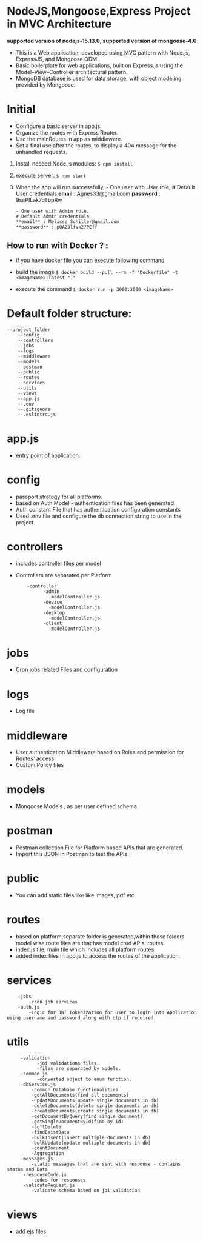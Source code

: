 # NodeJS,Mongoose,Express Project in MVC Architecture


**supported version of nodejs-15.13.0**,
**supported version of mongoose-4.0**

- This is a Web application, developed using MVC pattern with Node.js, ExpressJS, and Mongoose ODM. 
- Basic boilerplate for web applications, built on Express.js using the Model–View–Controller architectural pattern.
- MongoDB database is used for data storage, with object modeling provided by Mongoose.

# Initial
- Configure a basic server in app.js.
- Organize the routes with Express Router.
- Use the mainRoutes in app as middleware.
- Set a final use after the routes, to display a 404 message for the unhandled requests.
1. Install needed Node.js modules:
    ```$ npm install```
2. execute server:
    ```$ npm start```
3. When the app will run successfully,
       - One user with User role,
	   # Default User credentials
	   **email** : Agnes33@gmail.com
	   **password** : 9scPILak7pTbpRw

       - One user with Admin role,
	   # Default Admin credentials
	   **email** : Melissa_Schiller@gmail.com
	   **password** : pQAZ9lfvk27PEff


## How to run with Docker ? :
- if you have docker file you can execute following command

- build the image
	```$ docker build --pull --rm -f "Dockerfile" -t <imageName>:latest "." ```
	
- execute the command
	```$ docker run -p 3000:3000 <imageName> ```


# Default folder structure:

	--project_folder
		--config
		--controllers
		--jobs
		--logs
		--middleware
		--models
		--postman
		--public
		--routes
		--services
		--utils
		--views
		--app.js
		--.env
		--.gitignore
		--.eslintrc.js
# app.js
- entry point of application.
# config
- passport strategy for all platforms.
- based on Auth Model - authentication files has been generated.
- Auth constant File that has authentication configuration constants
- Used .env file and configure the db connection string to use in the project.
# controllers
- includes controller files per model
- Controllers are separated per Platform

     	  -controller
     	        -admin
     	          -modelController.js
     	        -device
     	          -modelController.js
     	        -desktop
     	          -modelController.js
     	        -client
     	          -modelController.js
     
# jobs
- Cron jobs related Files and configuration
# logs
- Log file
# middleware
- User authentication Middleware based on Roles and permission for Routes' access
- Custom Policy files
# models
- Mongoose Models , as per user defined schema 
# postman
- Postman collection File for Platform based APIs that are generated.
- Import this JSON in Postman to test the APIs.
# public 
- You can add static files like like images, pdf etc.
# routes
- based on platform,separate folder is generated,within those folders model wise route files are that has model crud APIs' routes.
- index.js file, main file which includes all platform routes.
- added index files in app.js to access the routes of the application.
# services
     	-jobs
       		-cron job services
     	-auth.js
       		-Logic for JWT Tokenization for user to login into Application using username and password along with otp if required.
# utils
	     -validation
     		   -joi validations files.
     		   -files are separated by models.
     	 -common.js
       		   -converted object to enum function.
     	 -dbService.js
       		 -common Database functionalities
     	  	 -getAllDocuments(find all documents)
     	  	 -updateDocuments(update single documents in db)
     	  	 -deleteDocuments(delete single documents in db)
     	  	 -createDocuments(create single documents in db)
     	  	 -getDocumentByQuery(find single document)
			 -getSingleDocumentById(find by id)
     	  	 -softDelete
     	  	 -findExistData
     	  	 -bulkInsert(insert multiple documents in db)
     	  	 -bulkUpdate(update multiple documents in db)
     	  	 -countDocument
			 -Aggregation
     	 -messages.js
  		     -static messages that are sent with response - contains status and Data
	      -responseCode.js
  		     -codes for responses
	      -validateRequest.js
  		     -validate schema based on joi validation
# views
- add ejs files